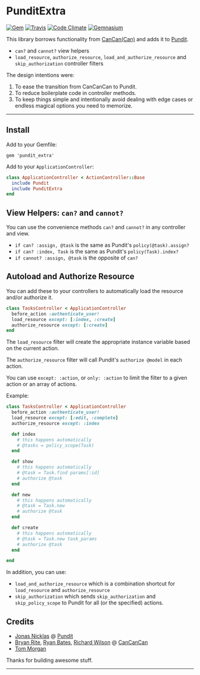 # PunditExtra

[![Gem](https://img.shields.io/gem/v/pundit_extra.svg?style=flat-square)](https://rubygems.org/gems/pundit_extra)
[![Travis](https://img.shields.io/travis/DannyBen/pundit_extra.svg?style=flat-square)](https://travis-ci.org/DannyBen/pundit_extra)
[![Code Climate](https://img.shields.io/codeclimate/github/DannyBen/pundit_extra.svg?style=flat-square)](https://codeclimate.com/github/DannyBen/pundit_extra)
[![Gemnasium](https://img.shields.io/gemnasium/DannyBen/pundit_extra.svg?style=flat-square)](https://gemnasium.com/DannyBen/pundit_extra)

This library borrows functionality from [CanCan(Can)][2] and adds it to [Pundit][1].

- `can?` and `cannot?` view helpers
- `load_resource`, `authorize_resource`, `load_and_authorize_resource` and 
  `skip_authorization` controller filters

The design intentions were:

1. To ease the transition from CanCanCan to Pundit.
2. To reduce boilerplate code in controller methods.
3. To keep things simple and intentionally avoid dealing with edge cases or
   endless magical options you need to memorize.

---

## Install

Add to your Gemfile:

```
gem 'pundit_extra'
```

Add to your `ApplicationController`:

```ruby
class ApplicationController < ActionController::Base
  include Pundit
  include PunditExtra
end
```


## View Helpers:  `can?` and `cannot?` 

You can use the convenience methods `can?` and `cannot?` in any controller 
and view.

- `if can? :assign, @task` is the same as Pundit's `policy(@task).assign?`
- `if can? :index, Task` is the same as Pundit's `policy(Task).index?`
- `if cannot? :assign, @task` is the opposite of `can?`


## Autoload and Authorize Resource

You can add these to your controllers to automatically load the resource 
and/or authorize it. 

```ruby
class TasksController < ApplicationController
  before_action :authenticate_user!
  load_resource except: [:index, :create]
  authorize_resource except: [:create]
end
```

The `load_resource` filter will create the appropriate instance variable 
based on the current action.

The `authorize_resource` filter will call Pundit's `authorize @model` in each
action.

You can use `except: :action`, or `only: :action` to limit the filter to a 
given action or an array of actions.

Example:

```ruby
class TasksController < ApplicationController
  before_action :authenticate_user!
  load_resource except: [:edit, :complete]
  authorize_resource except: :index

  def index
    # this happens automatically
    # @tasks = policy_scope(Task)
  end

  def show
    # this happens automatically
    # @task = Task.find params[:id]
    # authorize @task
  end

  def new
    # this happens automatically
    # @task = Task.new
    # authorize @task
  end

  def create
  	# this happens automatically
    # @task = Task.new task_params
    # authorize @task
  end

end
```

In addition, you can use:

- `load_and_authorize_resource` which is a combination shortcut for 
  `load_resource` and `authorize_resource`
- `skip_authorization` which sends `skip_authorization` and 
  `skip_policy_scope` to Pundit for all (or the specified) actions.

## Credits

- [Jonas Nicklas](https://github.com/jnicklas) @ [Pundit][1]
- [Bryan Rite](https://github.com/bryanrite), [Ryan Bates](https://github.com/ryanb), [Richard Wilson](https://github.com/Senjai) @ [CanCanCan][2]
- [Tom Morgan](https://github.com/seven1m)

Thanks for building awesome stuff.

---

[1]: https://github.com/elabs/pundit
[2]: https://github.com/CanCanCommunity/cancancan
